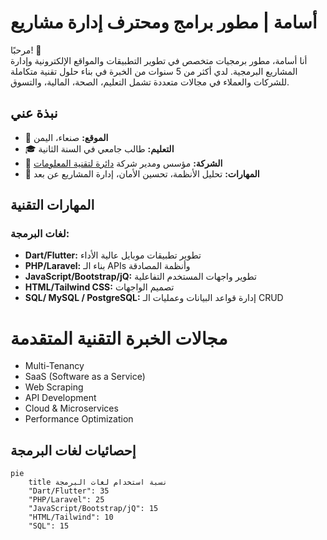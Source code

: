 # أسامة | مطور برامج ومحترف إدارة مشاريع

مرحبًا! 👋  
أنا أسامة، مطور برمجيات متخصص في تطوير التطبيقات والمواقع الإلكترونية وإدارة المشاريع البرمجية. لدي أكثر من 5 سنوات من الخبرة في بناء حلول تقنية متكاملة للشركات والعملاء في مجالات متعددة تشمل التعليم، الصحة، المالية، والتسوق.

## نبذة عني
- 📍 **الموقع:** صنعاء، اليمن
- 🎓 **التعليم:** طالب جامعي في السنة الثانية
- 🌱 **الشركة:** مؤسس ومدير شركة [دائرة لتقنية المعلومات](daeerah.com)  
- 🧠 **المهارات:** تحليل الأنظمة، تحسين الأمان، إدارة المشاريع عن بعد

## المهارات التقنية

### لغات البرمجة:
- **Dart/Flutter:** تطوير تطبيقات موبايل عالية الأداء
- **PHP/Laravel:** بناء الـ APIs وأنظمة المصادقة
- **JavaScript/Bootstrap/jQ:** تطوير واجهات المستخدم التفاعلية
- **HTML/Tailwind CSS:** تصميم الواجهات  
- **SQL/ MySQL / PostgreSQL:** إدارة قواعد البيانات وعمليات الـ CRUD

# مجالات الخبرة التقنية المتقدمة

- Multi-Tenancy
- SaaS (Software as a Service)
- Web Scraping
- API Development
- Cloud & Microservices
- Performance Optimization


## إحصائيات لغات البرمجة


```mermaid
pie
    title نسبة استخدام لغات البرمجة
    "Dart/Flutter": 35
    "PHP/Laravel": 25
    "JavaScript/Bootstrap/jQ": 15
    "HTML/Tailwind": 10
    "SQL": 15
